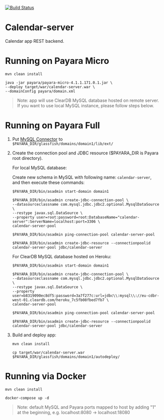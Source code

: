 [![Build Status](https://travis-ci.org/vlad-artyomov/calendar-server.svg?branch=develop)](https://travis-ci.org/vlad-artyomov/calendar-server)

# Calendar-server

Calendar app REST backend.

# Running on Payara Micro

```
mvn clean install

java -jar payara/payara-micro-4.1.1.171.0.1.jar \
--deploy target/war/calendar-server.war \
--domainConfig payara/domain.xml
```

> Note: app will use ClearDB MySQL database hosted on remote server. If you want to use local MySQL instance, please follow steps below.

# Running on Payara Full

1. Put [MySQL Connector](http://central.maven.org/maven2/mysql/mysql-connector-java/5.1.41/mysql-connector-java-5.1.41.jar) to `$PAYARA_DIR/glassfish/domains/domain1/lib/ext/`

2. Create the connection pool and JDBC resource ($PAYARA_DIR is Payara root directory).

    For local MySQL database:
    
    Create new schema in MySQL with following name: `calendar-server`, and then execute these commands:

    ```
    $PAYARA_DIR/bin/asadmin start-domain domain1
    
    $PAYARA_DIR/bin/asadmin create-jdbc-connection-pool \
    --datasourceclassname com.mysql.jdbc.jdbc2.optional.MysqlDataSource \
    --restype javax.sql.DataSource \
    --property user=root:password=root:DatabaseName="calendar-server":ServerName=localhost:port=3306 \
    calendar-server-pool
    
    $PAYARA_DIR/bin/asadmin ping-connection-pool calendar-server-pool
    
    $PAYARA_DIR/bin/asadmin create-jdbc-resource --connectionpoolid calendar-server-pool jdbc/calendar-server
    ```

    For ClearDB MySQL database hosted on Heroku:

    ```
    $PAYARA_DIR/bin/asadmin start-domain domain1
    
    $PAYARA_DIR/bin/asadmin create-jdbc-connection-pool \
    --datasourceclassname com.mysql.jdbc.jdbc2.optional.MysqlDataSource \
    --restype javax.sql.DataSource \
    --property user=b8319090ec8df5:password=3a7f277c:url=jdbc\\:mysql\\://eu-cdbr-west-01.cleardb.com/heroku_7c5fb08fbed7fb7 \
    calendar-server-pool
    
    $PAYARA_DIR/bin/asadmin ping-connection-pool calendar-server-pool
    
    $PAYARA_DIR/bin/asadmin create-jdbc-resource --connectionpoolid calendar-server-pool jdbc/calendar-server
    ```

3. Build and deploy app:

    ```
    mvn clean install
    
    cp target/war/calendar-server.war $PAYARA_DIR/glassfish/domains/domain1/autodeploy/
    ```
    
# Running via Docker

```
mvn clean install

docker-compose up -d
```

> Note: default MySQL and Payara ports mapped to host by adding "1" at the beginning, e.g. localhost:8080 -> localhost:18080